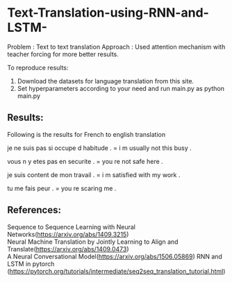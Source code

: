 # Text-Translation-using-RNN-and-LSTM-
Problem : Text to text translation 
Approach : Used attention mechanism with teacher forcing for more better results.

To reproduce results:
1. Download the datasets for language translation from this site.
2. Set hyperparameters according to your need and run main.py as python main.py

## Results: 
Following is the results for French to english translation

je ne suis pas si occupe d habitude .
= i m usually not this busy .

vous n y etes pas en securite .
= you re not safe here .

je suis content de mon travail .
= i m satisfied with my work .

tu me fais peur .
= you re scaring me .


## References: 

Sequence to Sequence Learning with Neural Networks(https://arxiv.org/abs/1409.3215)</br>
Neural Machine Translation by Jointly Learning to Align and Translate(https://arxiv.org/abs/1409.0473)</br>
A Neural Conversational Model(https://arxiv.org/abs/1506.05869)
RNN and LSTM in pytorch (https://pytorch.org/tutorials/intermediate/seq2seq_translation_tutorial.html)

